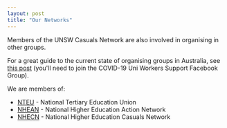 ```yaml
---
layout: post
title: "Our Networks"
---
```

Members of the UNSW Casuals Network are also involved in organising in other groups.

For a great guide to the current state of organising groups in Australia, see [this post](https://www.facebook.com/groups/uniworkersupport.australia/permalink/1565985330231664/) (you'll need to join the COVID-19 Uni Workers Support Facebook Group).

We are members of:
* [NTEU](http://www.nteu.org.au/) - National Tertiary Education Union
* [NHEAN](https://www.facebook.com/groups/NHEActionNetwork/?ref=br_rs) - National Higher Education Action Network
* [NHECN](https://www.facebook.com/NHECN/?ref=br_rs) - National Higher Education Casuals Network
